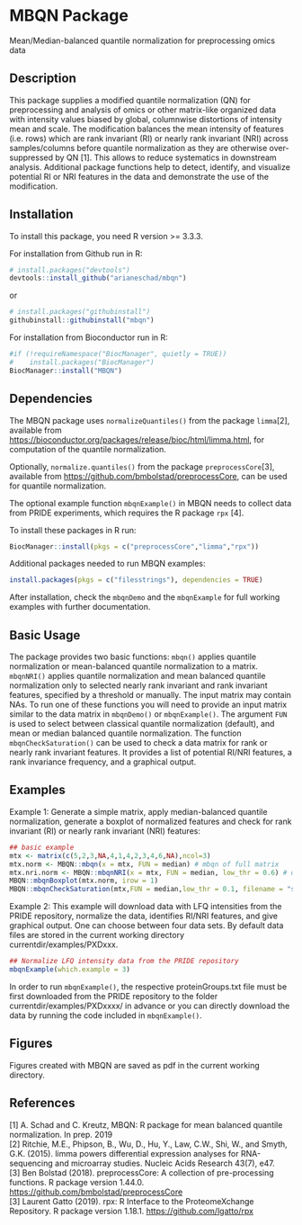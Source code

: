 
<!-- README.md is generated from README.Rmd. Please edit that file -->
MBQN Package
============

Mean/Median-balanced quantile normalization for preprocessing omics data

Description
-----------

This package supplies a modified quantile normalization (QN) for preprocessing and analysis of omics or other matrix-like organized data with intensity values biased by global, columnwise distortions of intensity mean and scale. The modification balances the mean intensity of features (i.e. rows) which are rank invariant (RI) or nearly rank invariant (NRI) across samples/columns before quantile normalization as they are otherwise over-suppressed by QN \[1\]. This allows to reduce systematics in downstream analysis. Additional package functions help to detect, identify, and visualize potential RI or NRI features in the data and demonstrate the use of the modification.

Installation
------------

To install this package, you need R version &gt;= 3.3.3.

For installation from Github run in R:

``` r
# install.packages("devtools")
devtools::install_github("arianeschad/mbqn")
```

or

``` r
# install.packages("githubinstall")
githubinstall::githubinstall("mbqn")
```

For installation from Bioconductor run in R:

``` r
#if (!requireNamespace("BiocManager", quietly = TRUE))
#    install.packages("BiocManager")
BiocManager::install("MBQN")
```

Dependencies
------------

The MBQN package uses `normalizeQuantiles()` from the package `limma`\[2\], available from <https://bioconductor.org/packages/release/bioc/html/limma.html>, for computation of the quantile normalization. <br/>

Optionally, `normalize.quantiles()` from the package `preprocessCore`\[3\], available from <https://github.com/bmbolstad/preprocessCore>, can be used for quantile normalization. <br/>

The optional example function `mbqnExample()` in MBQN needs to collect data from PRIDE experiments, which requires the R package `rpx` \[4\]. <br/>

To install these packages in R run: <br/>

``` r
BiocManager::install(pkgs = c("preprocessCore","limma","rpx"))
```

Additional packages needed to run MBQN examples: <br/>

``` r
install.packages(pkgs = c("filesstrings"), dependencies = TRUE)
```

After installation, check the `mbqnDemo` and the `mbqnExample` for full working examples with further documentation.

Basic Usage
-----------

The package provides two basic functions: `mbqn()` applies quantile normalization or mean-balanced quantile normalization to a matrix. `mbqnNRI()` applies quantile normalization and mean balanced quantile normalization only to selected nearly rank invariant and rank invariant features, specified by a threshold or manually. The input matrix may contain NAs. To run one of these functions you will need to provide an input matrix similar to the data matrix in `mbqnDemo()` or `mbqnExample()`. The argument `FUN` is used to select between classical quantile normalization (default), and mean or median balanced quantile normalization. The function `mbqnCheckSaturation()` can be used to check a data matrix for rank or nearly rank invariant features. It provides a list of potential RI/NRI features, a rank invariance frequency, and a graphical output.

Examples
--------

Example 1: Generate a simple matrix, apply median-balanced quantile normalization, generate a boxplot of normalized features and check for rank invariant (RI) or nearly rank invariant (NRI) features:

``` r
## basic example
mtx <- matrix(c(5,2,3,NA,4,1,4,2,3,4,6,NA),ncol=3)
mtx.norm <- MBQN::mbqn(x = mtx, FUN = median) # mbqn of full matrix
mtx.nri.norm <- MBQN::mbqnNRI(x = mtx, FUN = median, low_thr = 0.6) # qn of matrix - apply median balancing to NRI features with rank invariance frequency >0.6
MBQN::mbqnBoxplot(mtx.norm, irow = 1)
MBQN::mbqnCheckSaturation(mtx,FUN = median,low_thr = 0.1, filename = "simple_mtx",feature_index = 1)
```

Example 2: This example will download data with LFQ intensities from the PRIDE repository, normalize the data, identifies RI/NRI features, and give graphical output. One can choose between four data sets. By default data files are stored in the current working directory currentdir/examples/PXDxxx.

``` r
## Normalize LFQ intensity data from the PRIDE repository
mbqnExample(which.example = 3)
```

In order to run `mbqnExample()`, the respective proteinGroups.txt file must be first downloaded from the PRIDE repository to the folder currentdir/examples/PXDxxxx/ in advance or you can directly download the data by running the code included in `mbqnExample()`.

Figures
-------

Figures created with MBQN are saved as pdf in the current working directory.

References
----------

\[1\] A. Schad and C. Kreutz, MBQN: R package for mean balanced quantile normalization. In prep. 2019 <br/> \[2\] Ritchie, M.E., Phipson, B., Wu, D., Hu, Y., Law, C.W., Shi, W., and Smyth, G.K. (2015). limma powers differential expression analyses for RNA-sequencing and microarray studies. Nucleic Acids Research 43(7), e47. <br/> \[3\] Ben Bolstad (2018). preprocessCore: A collection of pre-processing functions. R package version 1.44.0. <https://github.com/bmbolstad/preprocessCore> <br/> \[3\] Laurent Gatto (2019). rpx: R Interface to the ProteomeXchange Repository. R package version 1.18.1. <https://github.com/lgatto/rpx>
